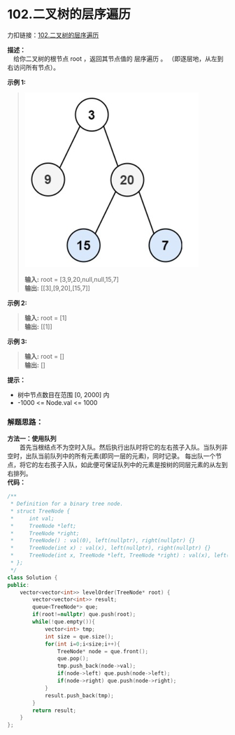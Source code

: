 
# 102.二叉树的层序遍历
力扣链接：[102.二叉树的层序遍历](https://leetcode.cn/problems/binary-tree-level-order-traversal/description/)  

**描述：**  
　给你二叉树的根节点 root ，返回其节点值的 层序遍历 。 （即逐层地，从左到右访问所有节点）。

**示例 1:**  
><div><img src="./images/层序遍历示例1.png"> </img></div>  
>
> **输入:** root = [3,9,20,null,null,15,7]  
> **输出:** [[3],[9,20],[15,7]]  

**示例 2:**  
> **输入:** root = [1]  
> **输出:** [[1]]  

**示例 3:**  
> **输入:** root = []  
> **输出:** []

 **提示：**  
- 树中节点数目在范围 [0, 2000] 内
- -1000 <= Node.val <= 1000

### 解题思路：
**方法一：使用队列**  
　　首先当根结点不为空时入队。然后执行出队时将它的左右孩子入队。当队列非空时，出队当前队列中的所有元素(即同一层的元素)，同时记录。
每出队一个节点，将它的左右孩子入队，如此便可保证队列中的元素是按树的同层元素的从左到右排列。  
**代码：**    
```cpp
/**
 * Definition for a binary tree node.
 * struct TreeNode {
 *     int val;
 *     TreeNode *left;
 *     TreeNode *right;
 *     TreeNode() : val(0), left(nullptr), right(nullptr) {}
 *     TreeNode(int x) : val(x), left(nullptr), right(nullptr) {}
 *     TreeNode(int x, TreeNode *left, TreeNode *right) : val(x), left(left), right(right) {}
 * };
 */
class Solution {
public:
    vector<vector<int>> levelOrder(TreeNode* root) {
        vector<vector<int>> result;
        queue<TreeNode*> que;
        if(root!=nullptr) que.push(root);
        while(!que.empty()){
            vector<int> tmp;
            int size = que.size();
            for(int i=0;i<size;i++){
                TreeNode* node = que.front();
                que.pop();
                tmp.push_back(node->val);
                if(node->left) que.push(node->left);
                if(node->right) que.push(node->right);
            }
            result.push_back(tmp);
        }
        return result;
    }
};
```
